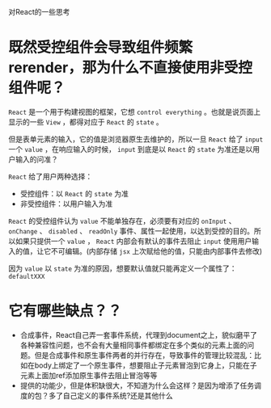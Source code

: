 对React的一些思考

# 既然受控组件会导致组件频繁rerender，那为什么不直接使用非受控组件呢？
`React` 是一个用于构建视图的框架，它想 `control everything` 。也就是说页面上显示的一些 `View` ，都得对应于 `React` 的 `state` 。

但是表单元素的输入，它的值是浏览器原生去维护的，所以一旦 `React` 给了 `input` 一个 `value` ，在响应输入的时候， `input` 到底是以 `React` 的 `state` 为准还是以用户输入的问准？

`React` 给了用户两种选择：
+ 受控组件：以 `React` 的 `state` 为准
+ 非受控组件：以用户输入为准

`React` 的受控组件认为 `value` 不能单独存在，必须要有对应的 `onInput` 、 `onChange` 、 `disabled` 、 `readOnly` 事件、属性一起使用，以达到受控的目的。所以如果只提供一个 `value` ， `React` 内部会有默认的事件去阻止 `input` 使用用户输入的值，让它不可编辑。(内部存储 `jsx` 上次赋给他的值，只能由内部事件去修改)

因为 `value` 以 `state` 为准的原因，想要默认值就只能再定义一个属性了： `defaultXXX`


# 它有哪些缺点？？
+ 合成事件，React自己弄一套事件系统，代理到document之上，貌似磨平了各种兼容性问题，也不会有大量相同事件都绑定在多个类似的元素上面的问题。但是合成事件和原生事件两者的并行存在，导致事件的管理比较混乱：比如在body上绑定了一个原生事件，想要阻止子元素冒泡到它身上，只能在子元素上面加ref添加原生事件去阻止冒泡等等
+ 提供的功能少，但是体积缺很大，不知道为什么会这样？是因为增添了任务调度的包？多了自己定义的事件系统?还是其他什么
